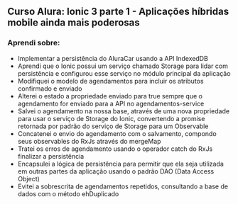 ## Curso Alura: Ionic 3 parte 1 - Aplicações híbridas mobile ainda mais poderosas

### Aprendi sobre: 

- Implementar a persistência do AluraCar usando a API IndexedDB
- Aprendi que o Ionic possui um serviço chamado Storage para lidar com persistência e configurou esse serviço no módulo principal da aplicação
- Modifiquei o modelo de agendamentos para incluir os atributos confirmado e enviado
- Alterei o estado a propriedade enviado para true sempre que o agendamento for enviado para a API no agendamentos-service
- Salvei o agendamento na nossa base, através de uma nova propriedade para usar o serviço de Storage do Ionic, convertendo a promise retornada por padrão do serviço de Storage para um Observable
- Concatenei o envio do agendamento com o salvamento, compondo seus observables do RxJs através do mergeMap
- Tratei os erros de agendamento usando o operador catch do RxJs finalizar a persistência
- Encapsulei a lógica de persistência para permitir que ela seja utilizada em outras partes da aplicação usando o padrão DAO (Data Access Object)
- Evitei a sobrescrita de agendamentos repetidos, consultando a base de dados com o método ehDuplicado

